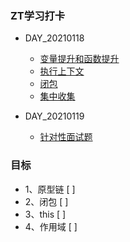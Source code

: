 ### ZT学习打卡

- DAY_20210118
    - [变量提升和函数提升](ZTTUO/变量提升和函数提升/变量提升和函数提升.md)
    - [执行上下文](ZTTUO/执行上下文/执行上下文.md)
    - [闭包](ZTTUO/闭包/闭包.md)
    - [集中收集](ZTTUO/集中收集/index.md)
    
- DAY_20210119
    - [针对性面试题](针对性面试题/JavaScript原型链.md)

### 目标

- 1、原型链 [  ]
- 2、闭包 [  ]
- 3、this [  ]
- 4、作用域 [  ]
